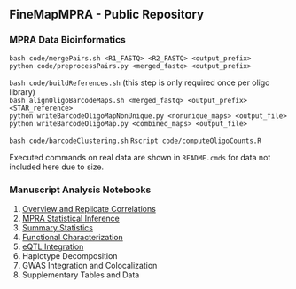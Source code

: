 ## FineMapMPRA - Public Repository

### MPRA Data Bioinformatics

`bash code/mergePairs.sh <R1_FASTQ> <R2_FASTQ> <output_prefix>`  
`python code/preprocessPairs.py <merged_fastq> <output_prefix>`

`bash code/buildReferences.sh` (this step is only required once per oligo library)  
`bash alignOligoBarcodeMaps.sh <merged_fastq> <output_prefix> <STAR_reference>`  
`python writeBarcodeOligoMapNonUnique.py <nonunique_maps> <output_file>`  
`python writeBarcodeOligoMap.py <combined_maps> <output_file>`  

`bash code/barcodeClustering.sh`
`Rscript code/computeOligoCounts.R`

Executed commands on real data are shown in `README.cmds` for data not included here due to size.

### Manuscript Analysis Notebooks

1. [Overview and Replicate Correlations](notebooks/section1-descriptive-statistics.ipynb)
2. [MPRA Statistical Inference](notebooks/section2-model-inference.ipynb)
3. [Summary Statistics](notebooks/section2a-model-eval.ipynb)
4. [Functional Characterization](notebooks/section3-functional-annotation.ipynb)
5. [eQTL Integration](notebooks/section4-eqtl.ipynb)
6. Haplotype Decomposition
7. GWAS Integration and Colocalization
8. Supplementary Tables and Data

